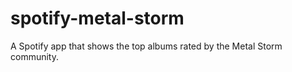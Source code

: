 spotify-metal-storm
===================

A Spotify app that shows the top albums rated by the Metal Storm community.
